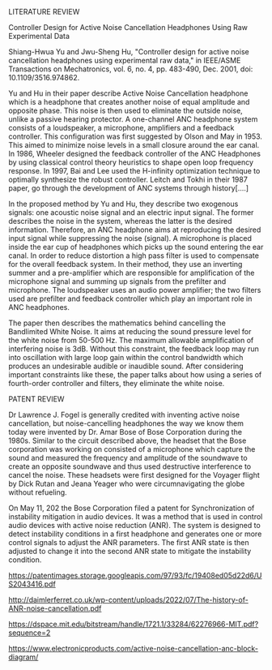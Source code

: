 LITERATURE REVIEW

Controller Design for Active Noise Cancellation Headphones Using Raw Experimental Data

Shiang-Hwua Yu and Jwu-Sheng Hu, "Controller design for active noise cancellation headphones using experimental raw data," in IEEE/ASME Transactions on Mechatronics, vol. 6, no. 4, pp. 483-490, Dec. 2001, doi: 10.1109/3516.974862.

Yu and Hu in their paper describe Active Noise Cancellation headphone which is a headphone that creates another noise
of equal amplitude and opposite phase. This noise is then used to eliminate the outside noise, unlike a passive hearing protector.
A one-channel ANC headphone system consists of a loudspeaker, a microphone, amplifiers and  a feedback controller. This configuration was first suggested by Olson and May in 1953. This aimed to minimize noise levels in a small closure around the ear canal. 
In 1986, Wheeler designed the feedback controller of the ANC Headphones by using classical control theory heuristics to shape open loop frequency response. In 1997, Bai and Lee used the H-infinity optimization technique to optimally synthesize the robust controller. Leitch and Tokhi in their 1987 paper, go through the development of ANC systems through history[....]

In the proposed method by Yu and Hu, they describe two exogenous signals: one acoustic noise signal and an electric input signal. The former describes the noise in the system, whereas the latter is the desired information. Therefore, an ANC headphone aims at reproducing the desired input signal while suppressing the noise (signal). 
A microphone is placed inside the ear cup of headphones which picks up the sound entering the ear canal. In order to reduce distortion a high pass filter is used to compensate for the overall feedback system. 
In their method, they use an inverting summer and a pre-amplifier which are responsible for amplification of the microphone signal and summing up signals from the prefilter and microphone.
The loudspeaker uses an audio power amplifier; the two filters used are prefilter and feedback controller which play an important role in ANC headphones. 

The paper then describes the mathematics behind cancelling the Bandlimited White Noise. It aims at reducing the sound pressure level for the white noise from 50-500 Hz. The maximum allowable amplification of interfering noise is 3dB. Without this constraint, the feedback loop may run into oscillation with large loop gain within the control bandwidth which produces an undesirable audible or inaudible sound. After considering important constraints like these, the paper talks about how using a series of fourth-order controller and filters, they eliminate the white noise. 

PATENT REVIEW

Dr Lawrence J. Fogel is generally credited with inventing active noise cancellation, but noise-cancelling headphones the way we know them today were invented by Dr. Amar Bose of Bose Corporation during the 1980s. Similar to the circuit described above, the headset that the Bose corporation was working on consisted of a microphone which capture the sound and measured the frequency and amplitude of the soundwave to create an opposite soundwave and thus used destructive interference to cancel the noise. These headsets were first designed for the Voyager flight by Dick Rutan and Jeana Yeager who were circumnavigating the globe without refueling. 

On May 11, 202 the Bose Corporation filed a patent for Synchronization of instability mitigation in audio devices. It was a method that is used in control audio devices with active noise reduction (ANR). The system is designed to detect instability conditions in a first headphone and generates one or more control signals to adjust the ANR parameters. The first ANR state is then adjusted to change it into the second ANR state to mitigate the instability condition. 

https://patentimages.storage.googleapis.com/97/93/fc/19408ed05d22d6/US2043416.pdf 

http://daimlerferret.co.uk/wp-content/uploads/2022/07/The-history-of-ANR-noise-cancellation.pdf

https://dspace.mit.edu/bitstream/handle/1721.1/33284/62276966-MIT.pdf?sequence=2

https://www.electronicproducts.com/active-noise-cancellation-anc-block-diagram/
